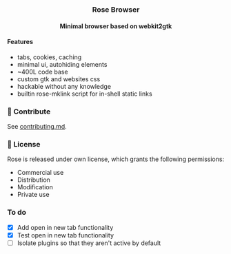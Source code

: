 <h3 align=center> Rose Browser</h3>
<h4 align=center>Minimal browser based on webkit2gtk</h4>

#### Features
  - tabs, cookies, caching
  - minimal ui, autohiding elements
  - ~400L code base
  - custom gtk and websites css
  - hackable without any knowledge
  - builtin rose-mklink script for in-shell static links

### 👐 Contribute
See [contributing.md](https://github.com/mini-rose/rose/.github/contributing.md).

### 📜 License
Rose is released under own license, which grants the following permissions:
-   Commercial use
-   Distribution
-   Modification
-   Private use

### To do

- [x] Add open in new tab functionality
- [x] Test open in new tab functionality
- [ ] Isolate plugins so that they aren't active by default
